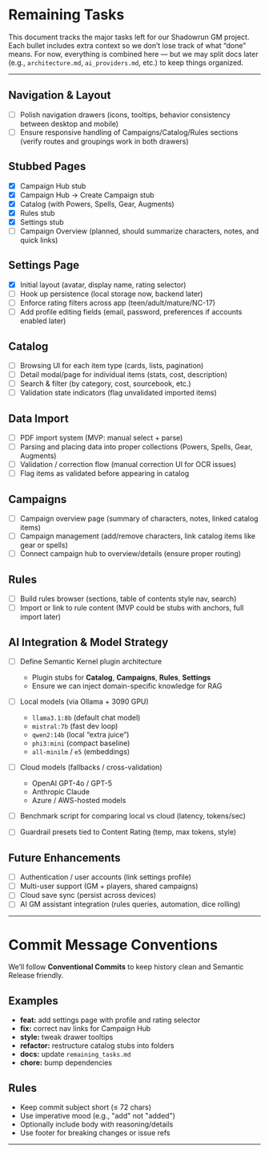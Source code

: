 ﻿# Remaining Tasks

This document tracks the major tasks left for our Shadowrun GM project. Each bullet includes extra context so we don’t lose track of what “done” means. For now, everything is combined here — but we may split docs later (e.g., `architecture.md`, `ai_providers.md`, etc.) to keep things organized.

---

## Navigation & Layout

* [ ] Polish navigation drawers (icons, tooltips, behavior consistency between desktop and mobile)
* [ ] Ensure responsive handling of Campaigns/Catalog/Rules sections (verify routes and groupings work in both drawers)

## Stubbed Pages

* [x] Campaign Hub stub
* [x] Campaign Hub → Create Campaign stub
* [x] Catalog (with Powers, Spells, Gear, Augments)
* [x] Rules stub
* [x] Settings stub
* [ ] Campaign Overview (planned, should summarize characters, notes, and quick links)

## Settings Page

* [x] Initial layout (avatar, display name, rating selector)
* [ ] Hook up persistence (local storage now, backend later)
* [ ] Enforce rating filters across app (teen/adult/mature/NC-17)
* [ ] Add profile editing fields (email, password, preferences if accounts enabled later)

## Catalog

* [ ] Browsing UI for each item type (cards, lists, pagination)
* [ ] Detail modal/page for individual items (stats, cost, description)
* [ ] Search & filter (by category, cost, sourcebook, etc.)
* [ ] Validation state indicators (flag unvalidated imported items)

## Data Import

* [ ] PDF import system (MVP: manual select + parse)
* [ ] Parsing and placing data into proper collections (Powers, Spells, Gear, Augments)
* [ ] Validation / correction flow (manual correction UI for OCR issues)
* [ ] Flag items as validated before appearing in catalog

## Campaigns

* [ ] Campaign overview page (summary of characters, notes, linked catalog items)
* [ ] Campaign management (add/remove characters, link catalog items like gear or spells)
* [ ] Connect campaign hub to overview/details (ensure proper routing)

## Rules

* [ ] Build rules browser (sections, table of contents style nav, search)
* [ ] Import or link to rule content (MVP could be stubs with anchors, full import later)

## AI Integration & Model Strategy

* [ ] Define Semantic Kernel plugin architecture

  * Plugin stubs for **Catalog**, **Campaigns**, **Rules**, **Settings**
  * Ensure we can inject domain-specific knowledge for RAG
* [ ] Local models (via Ollama + 3090 GPU)

  * `llama3.1:8b` (default chat model)
  * `mistral:7b` (fast dev loop)
  * `qwen2:14b` (local “extra juice”)
  * `phi3:mini` (compact baseline)
  * `all-minilm` / `e5` (embeddings)
* [ ] Cloud models (fallbacks / cross-validation)

  * OpenAI GPT-4o / GPT-5
  * Anthropic Claude
  * Azure / AWS-hosted models
* [ ] Benchmark script for comparing local vs cloud (latency, tokens/sec)
* [ ] Guardrail presets tied to Content Rating (temp, max tokens, style)

## Future Enhancements

* [ ] Authentication / user accounts (link settings profile)
* [ ] Multi-user support (GM + players, shared campaigns)
* [ ] Cloud save sync (persist across devices)
* [ ] AI GM assistant integration (rules queries, automation, dice rolling)

---

# Commit Message Conventions

We’ll follow **Conventional Commits** to keep history clean and Semantic Release friendly.

## Examples

* **feat:** add settings page with profile and rating selector
* **fix:** correct nav links for Campaign Hub
* **style:** tweak drawer tooltips
* **refactor:** restructure catalog stubs into folders
* **docs:** update `remaining_tasks.md`
* **chore:** bump dependencies

## Rules

* Keep commit subject short (≤ 72 chars)
* Use imperative mood (e.g., "add" not "added")
* Optionally include body with reasoning/details
* Use footer for breaking changes or issue refs

---
